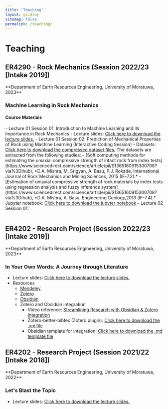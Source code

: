 ```yaml
---
title: "Teaching"
layout: gridlay
sitemap: false
permalink: /teaching/
---
```

# Teaching

<div class="rowl1">

  <h2>ER4290 - Rock Mechanics (Session 2022/23 [Intake 2019])</h2>
  **Department of Earth Resources Engineering, University of Moratuwa, 2023**
  <h3>Machine Learning in Rock Mechanics</h3>

  <h4>Course Materials</h4>
- Lecture 01 Session 01: Introduction to Machine Learning and its Importance in Rock Mechanics
    - Lecture slides: <a href="{{ site.url }}{{ site.baseurl }}/teaching/research_talks/ER4290_D1S1.pdf" target="_blank">Click here to download the lecture slides.</a> 
- Lecture 01 Session 02: Prediction of Mechanical Properties of Rock using Machine Learning (Interactive Coding Session)
    - Datasets: <a href="{{ site.url }}{{ site.baseurl }}/teaching/rock_mechanics_B19/Day_01_Session_02.zip" target="_blank">Click here to download the compressed dataset files.</a> The datasets are extracted from the following studies:
        - [Soft computing methods for estimating the uniaxial compressive strength of intact rock from index tests](https://www.sciencedirect.com/science/article/pii/S1365160915300708?via%3Dihub), *D.A. Mishra, M. Srigyan, A. Basu, P.J. Rokade, International Journal of Rock Mechanics and Mining Sciences, 2015 (IF-7.2).*
        - [Estimation of uniaxial compressive strength of rock materials by index tests using regression analysis and fuzzy inference system](https://www.sciencedirect.com/science/article/pii/S1365160915300708?via%3Dihub), *D.A. Mishra, A. Basu, Engineering Geology,2013 (IF-7.4).*
    - Jupyter notebook: <a href="{{ site.url }}{{ site.baseurl }}/teaching/rock_mechanics_B19/Day_01_Session_02_UCS_Prediction.ipynb" target="_blank">Click here to download the jupyter notebook</a>
- Lecture 02 Session 01:
  <ul style="overflow: hidden">
  </ul>
</div>

<div class="rowl1">

  <h2>ER4202 - Research Project (Session 2022/23 [Intake 2019])</h2>
  **Department of Earth Resources Engineering, University of Moratuwa, 2023**
  <h3>In Your Own Words: A Journey through Literature
</h3>

- Lecture slides: <a href="{{ site.url }}{{ site.baseurl }}/teaching/research_talks/Research_talk_In19.pdf" target="_blank">Click here to download the lecture slides.</a> 
- Resources
  - <a href="https://mendeley-desktop.updatestar.com/en" target="_blank">Mendeley</a>
  - <a href="https://www.zotero.org" target="_blank">Zotero</a>
  - <a href="https://obsidian.md" target="_blank">Obsidian</a>
  - Zotero and Obsidian integration 
    - Video reference: <a href="https://www.youtube.com/watch?v=WNBLR-5zPmk" target="_blank">Streamlining Research with Obsidian & Zotero Integration</a> 
    - Zotero-better-bibtex (Zotero plugin): <a href="https://github.com/retorquere/zotero-better-bibtex/releases/tag/v6.7.107" target="_blank">Click here to download the .xpi file</a>   
    - Obsidian template for integration: <a href="https://raw.githubusercontent.com/muhammadammarzahid/zotero_obsidian/7ad6785e8aedd91b28444efc40061c6894a3266d/zotero_integration.md" target="_blank">Click here to download the .md template file</a>
  <ul style="overflow: hidden">
  </ul>
</div>

<div class="rowl1">

  <h2>ER4202 - Research Project (Session 2021/22 [Intake 2018])</h2>
  **Department of Earth Resources Engineering, University of Moratuwa, 2022**
  <h3>Let's Blast the Topic</h3>

- Lecture slides: <a href="{{ site.url }}{{ site.baseurl }}/teaching/research_talks/Research_talk_In18.pdf" target="_blank">Click here to download the lecture slides.</a> 
  <ul style="overflow: hidden">
  </ul>
</div>